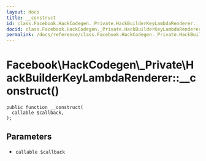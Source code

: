 ```yaml
---
layout: docs
title: __construct
id: class.Facebook.HackCodegen._Private.HackBuilderKeyLambdaRenderer.__construct
docid: class.Facebook.HackCodegen._Private.HackBuilderKeyLambdaRenderer.__construct
permalink: /docs/reference/class.Facebook.HackCodegen._Private.HackBuilderKeyLambdaRenderer.__construct/
---
```

# Facebook\\HackCodegen\\_Private\\HackBuilderKeyLambdaRenderer::__construct()




``` Hack
public function __construct(
  callable $callback,
);
```




## Parameters




- ` callable $callback `